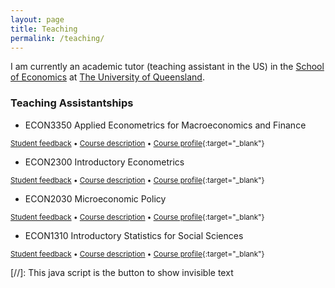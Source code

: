 ```yaml
---
layout: page
title: Teaching
permalink: /teaching/
---
```


I am currently an academic tutor (teaching assistant in the US) in the [School of Economics](https://economics.uq.edu.au/) at [The University of Queensland](https://www.uq.edu.au/).

### Teaching Assistantships

- ECON3350 Applied Econometrics for Macroeconomics and Finance

<small><a href="#/" onclick="visib('econ3350')">Student feedback</a> &bull; <a href="#/" onclick="visib('econ3350des')">Course description</a> &bull; [Course profile](https://my.uq.edu.au/programs-courses/course.html?course_code=ECON3350){:target="_blank"} </small>

<div id="econ3350" style="display: none; text-align: justify"><small>
<a href="https://drive.google.com/file/d/1NK6_9M03ZvvG7uTTByzUXhuUMnrL7PDS/view?usp=sharing" target="_blank">2023 sem1</a> (<a href="https://drive.google.com/file/d/1NKPsYkAnAFbrB-JlIywwqosaDB0Gqqhe/view?usp=sharing" target="_blank">External</a>)
</small></div>

<div id="econ3350des" style="display: none; text-align: justify; line-height: 1.1"><small>
The course aims to offer advanced finance and economics students an understanding of the econometric tools that apply to financial and macroeconomic data. The approach is from an applied perspective. Lectures will introduce specific financial and macroeconomic models and the techniques required to estimate/predict/forecast with the model. The course will use a suitable econometric package to analyse the data. Core content includes statistical characteristics of time series data; capital asset pricing models; cointegrated models; volatility and volatility models; models of price changes. Skills and Perspective provided by applications to stock prices, derivatives, exchange rates, interest rates, high-frequency data analysis, and market microstructure.
</small></div>

- ECON2300 Introductory Econometrics

<small><a href="#/" onclick="visib('econ2300')">Student feedback</a> &bull; <a href="#/" onclick="visib('econ2300des')">Course description</a> &bull; [Course profile](https://my.uq.edu.au/programs-courses/course.html?course_code=ECON2300){:target="_blank"} </small>

<div id="econ2300" style="display: none; text-align: justify"><small>
<a href="https://drive.google.com/file/d/1ERU1ecEANj9gOoM3Vi2F9HgC_qNRhSMr/view?usp=sharing" target="_blank">2022 sem1</a> &bull; <a href="https://drive.google.com/file/d/13K_R4wvciqoFEoYVlxiNDahf9kXnfFAw/view?usp=sharing" target="_blank">2022 sem2</a> &bull; <a href="https://drive.google.com/file/d/1NHoV1b-cu38025E5Br4aWiTs8zHiY7DF/view?usp=sharing" target="_blank">2023 sem1</a> &bull; 2023 sem2
</small></div>

<div id="econ2300des" style="display: none; text-align: justify; line-height: 1.1"><small>
Introductory applied econometric course for students with essential economic statistics background. Topics covered include economic models and the role of econometrics, linear regression with single and multiple regressors, hypothesis testing and confidence intervals, dummy variables and nonlinear regression functions, the internal and external validity of regression models, panel data models, binary response models, instrumental variable regressions, experiments and quasi-experiments, as well as fundamental time series analysis. Practical problems are solved using the R econometrics software.
</small></div>

- ECON2030 Microeconomic Policy

<small><a href="#/" onclick="visib('econ2030')">Student feedback</a> &bull; <a href="#/" onclick="visib('econ2030des')">Course description</a> &bull; [Course profile](https://my.uq.edu.au/programs-courses/course.html?course_code=ECON2030){:target="_blank"} </small>

<div id="econ2030" style="display: none; text-align: justify"><small>
2023 sem2
</small></div>

<div id="econ2030des" style="display: none; text-align: justify; line-height: 1.1"><small>
Extends microeconomic theory and demonstrates application to microeconomic policy issues; welfare economics, trade practices legislation, tariff policy and public enterprises.
</small></div>

- ECON1310 Introductory Statistics for Social Sciences

<small><a href="#/" onclick="visib('econ1310feed')">Student feedback</a> &bull; <a href="#/" onclick="visib('econ1310des')">Course description</a> &bull; [Course profile](https://my.uq.edu.au/programs-courses/course.html?course_code=ECON1310){:target="_blank"} </small>

<div id="econ1310feed" style="display: none; text-align: justify"><small>
2022 summer (no survey)
</small></div>

<div id="econ1310des" style="display: none; text-align: justify; line-height: 1.1"><small>
Basic statistical concepts & techniques such as descriptive statistics, probability concepts, theoretical distributions, and inferential statistics (confidence intervals & hypothesis testing) are applied in business & economics.
</small></div>

[//]: This java script is the button to show invisible text
<script>
 function visib(id) {
  var x = document.getElementById(id);
  if (x.style.display === "block") {
    x.style.display = "none";
  } else {
    x.style.display = "block";
  }
}
</script>
